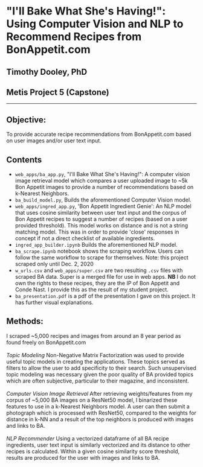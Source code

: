 # "I'll Bake What She's Having!": Using Computer Vision and NLP to Recommend Recipes from BonAppetit.com
## Timothy Dooley, PhD
## Metis Project 5 (Capstone)
----------------------------------
## Objective:

To provide accurate recipe recommendations from BonAppetit.com based on user images and/or user text input. 

## Contents
* `web_apps/ba_app.py`, "I'll Bake What She's Having!": A computer vision image retrieval model which compares a user uploaded image to ~5k Bon Appetit images to provide a number of recommendations based on k-Nearest Neighbors.
* `ba_build_model.py`, Builds the aforementioned Computer Vision model. 
* `web_apps/ingred_app.py`, 'Bon Appetit Ingredient Genie': An NLP model that uses cosine similarity between user text input and the corpus of Bon Appetit recipes to suggest a number of recipes (based on a user provided threshold). This model works on distance and is not a string matching model. This was in order to provide 'close' responses in concept if not a direct checklist of available ingredients. 
* `ingred_app_builder.ipynb` Builds the aforementioned NLP model.
* `ba_scrape.ipynb` notebook shows the scraping workflow. Users can follow the same workflow to scrape for themselves. Note: this project scraped only until Dec. 2, 2020 
* `w_urls.csv` and `web_apps/super.csv` are two resulting `.csv` files with scraped BA data. Super is a merged file for use in web apps. **NB** I do not own the rights to these recipes, they are the IP of Bon Appetit and Conde Nast. I provide this as the result of my student project. 
* `ba_presentation.pdf` is a pdf of the presentation I gave on this project. It has further visual explanations. 


## Methods:
I scraped ~5,000 recipes and images from around an 8 year period as found freely on BonAppetit.com
<br><br>
*Topic Modeling* Non-Negative Matrix Factorization was used to provide useful topic models in creating the applications. These topics served as filters to allow the user to add specificity to their search. Such unsupervised topic modeling was necessary given the poor quality of BA provided topics which are often subjective, particular to their magazine, and inconsistent. <br><br>
*Computer Vision Image Retrieval* After retrieving weights/features from my corpus of ~5,000 BA images on a ResNet50 model, I binarized these features to use in a k-Nearest Neighbors model. A user can then submit a photograph which is processed with ResNet50, compared to the weights for distance in k-NN and a result of the top neighbors is produced with images and links to BA. <br><br>
*NLP Recommender* Using a vectorized dataframe of all BA recipe ingredients, user text input is similarly vectorized and its distance to other recipes is calculated. Within a given cosine similarity score threshold, results are produced for the user with images and links to BA.<br><br>


